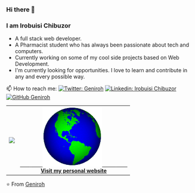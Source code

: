### Hi there 👋
### I am Irobuisi Chibuzor
- A full stack web developer.
- A Pharmacist student who has always been passionate about tech and computers. 
- Currently working on some of my cool side projects based on Web Development.
- I'm currently looking for opportunities. I love to learn and contribute in any and every possible way.

📫 How to reach me:
[![Twitter: Geniroh](https://img.shields.io/twitter/follow/ThaiiBraga?style=social)](https://twitter.com/irobuisi)
[![Linkedin: Irobuisi Chibuzor](https://img.shields.io/badge/-thaianebraga-blue?style=flat-square&logo=Linkedin&logoColor=white&link=https://www.linkedin.com/in/thaianebraga/)](https://www.linkedin.com/in/chibuzor-irobuisi/)
[![GitHub Geniroh](https://img.shields.io/github/followers/thaiane?label=follow&style=social)](https://github.com/Geniroh)
<!--
**Geniroh/Geniroh** is a ✨ _special_ ✨ repository because its `README.md` (this file) appears on your GitHub profile.

Here are some ideas to get you started:

- 🔭 I’m currently working on ...
- 🌱 I’m currently learning ...
- 👯 I’m looking to collaborate on ...
- 🤔 I’m looking for help with ...
- 💬 Ask me about ...
- 📫 How to reach me: ...
- 😄 Pronouns: ...
- ⚡ Fun fact: ...
-->


<table width="100%"  border="0" cellpadding="0" cellspacing="0">
  <tr>
    <td align="center">
      <img align="left" src="https://github-readme-stats.vercel.app/api?username=benyou1969&show_icons=true&theme=dracula" />
    </td>
    <td align="center">
      <a href="https://irochibuzor.com">
        <span>&nbsp;&nbsp;&nbsp;&nbsp;&nbsp;&nbsp;&nbsp;</span>
        <span>&nbsp;&nbsp;&nbsp;&nbsp;&nbsp;&nbsp;&nbsp;</span>
        <img src="https://github.com/benyou1969/benyou1969/blob/master/globe.gif?raw=true" />
        <span>&nbsp;&nbsp;&nbsp;&nbsp;&nbsp;&nbsp;&nbsp;&nbsp;</span>
        <span>&nbsp;&nbsp;&nbsp;&nbsp;&nbsp;&nbsp;&nbsp;&nbsp;</span>
        <br>
        <strong>Visit my personal website </strong>
    </td>
  </tr>
</table>

⭐️ From [Geniroh](https://github.com/Geniroh)
